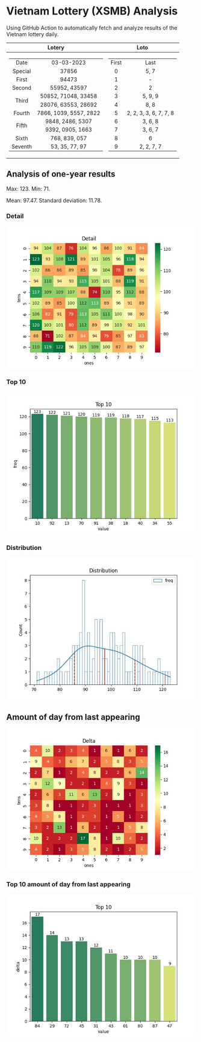 # Vietnam Lottery (XSMB) Analysis

Using GitHub Action to automatically fetch and analyze results of the Vietnam lottery daily.

| Lotery      | Loto |
| :-----------: | :-----------: |
| <table><tr><td>Date</td><td>03-03-2023</td></tr><tr><td>Special</td><td>37856</td></tr><tr><td>First</td><td>94473</td></tr><tr><td>Second</td><td>55952, 43597</td></tr><tr><td rowspan="2">Third</td><td>50852, 71048, 33458</td></tr><tr><td>28076, 63553, 28692</td></tr><tr><td>Fourth</td><td>7866, 1039, 5557, 2822</td></tr><tr><td rowspan="2">Fifth</td><td>9848, 2486, 5307</td></tr><tr><td>9392, 0905, 1663</td></tr><tr><td>Sixth</td><td>768, 839, 057</td></tr><tr><td>Seventh</td><td>53, 35, 77, 97</td></tr></table> | <table><tr><td>First</td><td>Last</td></tr><tr><td>0</td><td>5, 7</td></tr><tr><td>1</td><td>-</td></tr><tr><td>2</td><td>2</td></tr><tr><td>3</td><td>5, 9, 9</td></tr><tr><td>4</td><td>8, 8</td></tr><tr><td>5</td><td>2, 2, 3, 3, 6, 7, 7, 8</td></tr><tr><td>6</td><td>3, 6, 8</td></tr><tr><td>7</td><td>3, 6, 7</td></tr><tr><td>8</td><td>6</td></tr><tr><td>9</td><td>2, 2, 7, 7</td></tr></table> |

<h2>Analysis of one-year results</h2>

Max: 123. Min: 71.

Mean: 97.47. Standard deviation: 11.78.

<h3>Detail</h3>

![Detail](images/heatmap.jpg)

<h3>Top 10</h3>

![Top 10](images/top-10.jpg)

<h3>Distribution</h3>

![Distribution](images/distribution.jpg)

<h2>Amount of day from last appearing</h2>

![Delta](images/delta.jpg)

<h3>Top 10 amount of day from last appearing</h3>

![Delta top 10](images/delta_top_10.jpg)